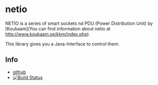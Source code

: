 netio
=====

NETIO is a series of smart sockets nd PDU (Power Distribution Unit) by
[Koukaam](You can find information about netio at http://www.koukaam.se/kkm/index.php).

This library gives you a Java-Interface to control them.

Info
----

 - [github](https://github.com/rynr/netio)
 - [![Build Status](https://travis-ci.org/rynr/netio.svg?branch=master)](https://travis-ci.org/rynr/netio)

